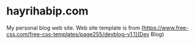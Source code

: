 # hayrihabip.com
My personal blog web site. Web site template is from [https://www.free-css.com/free-css-templates/page255/devblog-v1.1](Dev Blog)
